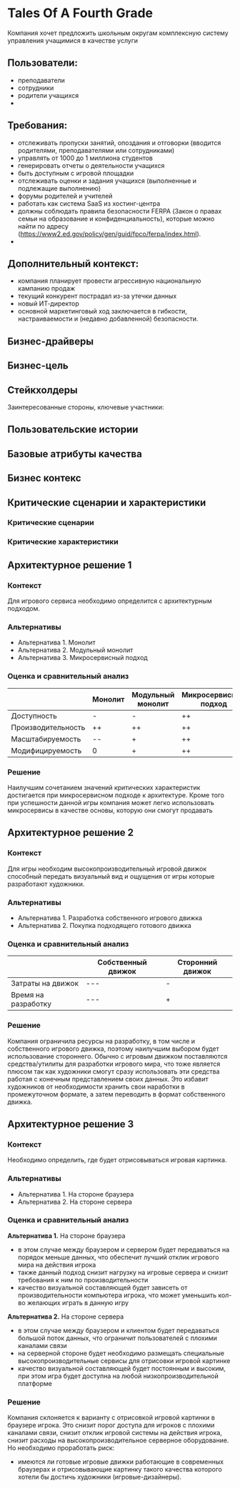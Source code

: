 

# Tales Of A Fourth Grade

Компания хочет предложить школьным округам комплексную систему управления учащимися в качестве услуги

## Пользователи: 
- преподаватели
- сотрудники 
- родители учащихся
- 
## Требования:
- отслеживать пропуски занятий, опоздания и отговорки (вводится родителями, преподавателями или сотрудниками)
- управлять от 1000 до 1 миллиона студентов
- генерировать отчеты о деятельности учащихся
- быть доступным с игровой площадки
- отслеживать оценки и задания учащихся (выполненные и подлежащие выполнению)
- форумы родителей и учителей
- работать как система SaaS из хостинг-центра
- должны соблюдать правила безопасности FERPA (Закон о правах семьи на образование и конфиденциальность), которые можно найти по адресу (https://www2.ed.gov/policy/gen/guid/fpco/ferpa/index.html).
- 
## Дополнительный контекст:
- компания планирует провести агрессивную национальную кампанию продаж
- текущий конкурент пострадал из-за утечки данных
- новый ИТ-директор
- основной маркетинговый ход заключается в гибкости, настраиваемости и (недавно добавленной) безопасности.

## Бизнес-драйверы

## Бизнес-цель

## Стейкхолдеры
Заинтересованные стороны, ключевые участники:

## Пользовательские истории

## Базовые атрибуты качества


## Бизнес контекс


## Критические сценарии и характеристики

### Критические сценарии

### Критические характеристики


## Архитектурное решение 1
### Контекст
Для игрового сервиса необходимо определится с
архитектурным подходом.

### Альтернативы
- Альтернатива 1. Монолит
- Альтернатива 2. Модульный монолит
- Альтернатива 3. Микросервисный подход

### Оценка и сравнительный анализ

|                    | Монолит | Модульный монолит | Микросервисный подход |
|--------------------|---------|-------------------|-----------------------|
| Доступность        | -       | -                 | ++                    |
| Производительность | ++      | ++                | ++                    |
| Масштабируемость   | --      | +                 | ++                    |
| Модифицируемость   | 0       | +                 | ++                    |

### Решение
Наилучшим сочетанием значений критических характеристик достигается при микросервисном подходе к архитектуре.
Кроме того при успешности данной игры компания может легко использовать микросервисы в качестве основы, которую они смогут продавать

## Архитектурное решение 2
### Контекст
Для игры необходим высокопроизводительный игровой движок способный передать визуальный вид и ощущения от игры которые разработают художники.

### Альтернативы
- Альтернатива 1. Разработка собственного игрового движка
- Альтернатива 2. Покупка подходящего готового движка

### Оценка и сравнительный анализ

|                     | Собственный движок | Сторонний движок |
|---------------------|--------------------|------------------|
| Затраты на движок   | ---                | -                |
| Время на разработку | ---                | +                |

### Решение
Компания ограничила ресурсы на разработку, в том числе и собственного игрового движка, поэтому
наилучшим выбором будет использование стороннего.
Обычно с игровым движком поставляются средства/утилиты для разработки игрового мира,
что тоже является плюсом так как художники смогут сразу использовать эти средства работая с конечным представлением
своих данных. Это избавит художников от необходимости хранить свои наработки в промежуточном формате, а затем переводить в формат
собственного движка.

## Архитектурное решение 3
### Контекст
Необходимо определить, где будет отрисовываться игровая картинка.

### Альтернативы
- Альтернатива 1. На стороне браузера
- Альтернатива 2. На стороне сервера

### Оценка и сравнительный анализ
**Альтернатива 1.** На стороне браузера
- в этом случае между браузером и сервером будет передаваться на порядок меньше данных,
  что обеспечит лучший отклик игрового мира на действия игрока
- также данный подход снизит нагрузку на игровые сервера и снизит требования к ним по производительности
- качество визуальной составляющей будет зависеть от производительности компьютера игрока, что может уменьшить
  кол-во желающих играть в данную игру

**Альтернатива 2.** На стороне сервера
- в этом случае между браузером и клиентом будет передаваться большой поток данных,
  что ограничит пользователей с плохими каналами связи
- на серверной стороне будет необходимо размещать специальные высокопроизводительные сервисы для отрисовки игровой картинке
- качество визуальной составляющей будет постоянным и высоким, при этом игра будет доступна на любой
  низкопроизводительной платформе

### Решение
Компания склоняется к варианту с отрисовкой игровой картинки в браузере игрока. Это снизит порог доступа для игроков
с плохими каналами связи, снизит отклик игровой системы на действия игрока, снизит расходы на высокопроизводительное
серверное оборудование.  
Но необходимо проработать риск:
- имеются ли готовые игровые движки работающие в современных браузерах и отрисовывающие картинку такого качества
  которого хотели бы достичь художники (игровые-дизайнеры).
